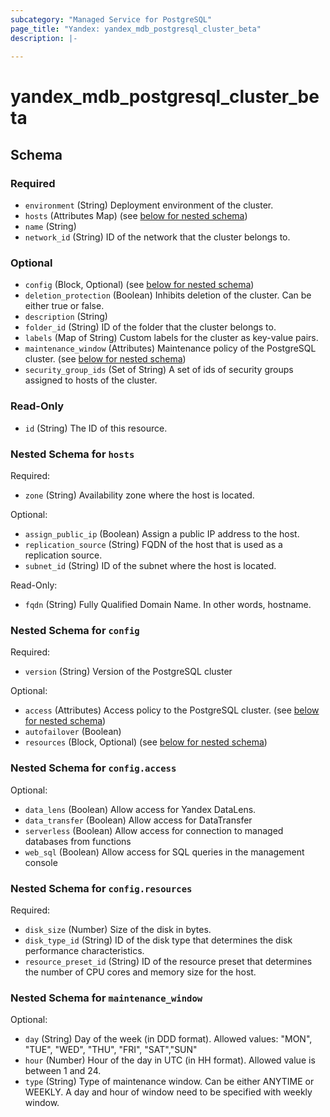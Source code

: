 ```yaml
---
subcategory: "Managed Service for PostgreSQL"
page_title: "Yandex: yandex_mdb_postgresql_cluster_beta"
description: |-
  
---
```


# yandex_mdb_postgresql_cluster_beta

<!-- schema generated by tfplugindocs -->
## Schema

### Required

- `environment` (String) Deployment environment of the cluster.
- `hosts` (Attributes Map) (see [below for nested schema](#nestedatt--hosts))
- `name` (String)
- `network_id` (String) ID of the network that the cluster belongs to.

### Optional

- `config` (Block, Optional) (see [below for nested schema](#nestedblock--config))
- `deletion_protection` (Boolean) Inhibits deletion of the cluster. Can be either true or false.
- `description` (String)
- `folder_id` (String) ID of the folder that the cluster belongs to.
- `labels` (Map of String) Custom labels for the cluster as key-value pairs.
- `maintenance_window` (Attributes) Maintenance policy of the PostgreSQL cluster. (see [below for nested schema](#nestedatt--maintenance_window))
- `security_group_ids` (Set of String) A set of ids of security groups assigned to hosts of the cluster.

### Read-Only

- `id` (String) The ID of this resource.

<a id="nestedatt--hosts"></a>
### Nested Schema for `hosts`

Required:

- `zone` (String) Availability zone where the host is located.

Optional:

- `assign_public_ip` (Boolean) Assign a public IP address to the host.
- `replication_source` (String) FQDN of the host that is used as a replication source.
- `subnet_id` (String) ID of the subnet where the host is located.

Read-Only:

- `fqdn` (String) Fully Qualified Domain Name. In other words, hostname.


<a id="nestedblock--config"></a>
### Nested Schema for `config`

Required:

- `version` (String) Version of the PostgreSQL cluster

Optional:

- `access` (Attributes) Access policy to the PostgreSQL cluster. (see [below for nested schema](#nestedatt--config--access))
- `autofailover` (Boolean)
- `resources` (Block, Optional) (see [below for nested schema](#nestedblock--config--resources))

<a id="nestedatt--config--access"></a>
### Nested Schema for `config.access`

Optional:

- `data_lens` (Boolean) Allow access for Yandex DataLens.
- `data_transfer` (Boolean) Allow access for DataTransfer
- `serverless` (Boolean) Allow access for connection to managed databases from functions
- `web_sql` (Boolean) Allow access for SQL queries in the management console


<a id="nestedblock--config--resources"></a>
### Nested Schema for `config.resources`

Required:

- `disk_size` (Number) Size of the disk in bytes.
- `disk_type_id` (String) ID of the disk type that determines the disk performance characteristics.
- `resource_preset_id` (String) ID of the resource preset that determines the number of CPU cores and memory size for the host.



<a id="nestedatt--maintenance_window"></a>
### Nested Schema for `maintenance_window`

Optional:

- `day` (String) Day of the week (in DDD format). Allowed values: "MON", "TUE", "WED", "THU", "FRI", "SAT","SUN"
- `hour` (Number) Hour of the day in UTC (in HH format). Allowed value is between 1 and 24.
- `type` (String) Type of maintenance window. Can be either ANYTIME or WEEKLY. A day and hour of window need to be specified with weekly window.